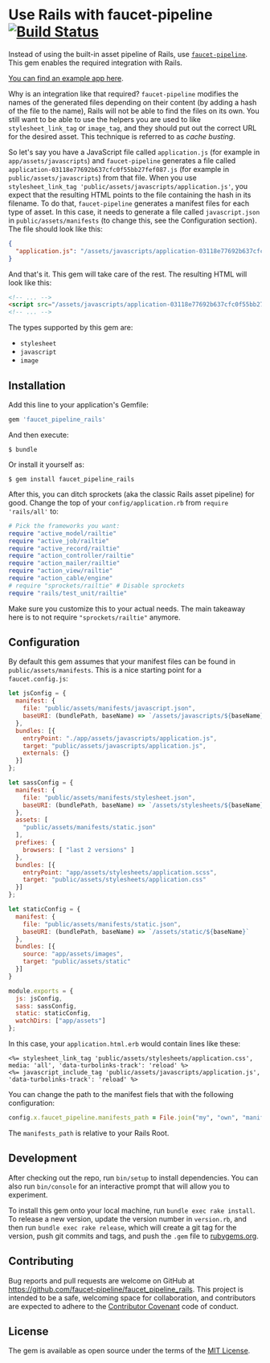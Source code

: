 # Use Rails with faucet-pipeline [![Build Status](https://travis-ci.org/faucet-pipeline/faucet_pipeline_rails.svg)](https://travis-ci.org/faucet-pipeline/faucet_pipeline_rails)

Instead of using the built-in asset pipeline of Rails, use
[`faucet-pipeline`](https://github.com/faucet-pipeline/faucet-pipeline). This
gem enables the required integration with Rails.

[You can find an example app
here](https://github.com/faucet-pipeline/faucet_pipeline_rails_example).

Why is an integration like that required? `faucet-pipeline` modifies the names
of the generated files depending on their content (by adding a hash of the file
to the name), Rails will not be able to find the files on its own. You still
want to be able to use the helpers you are used to like `stylesheet_link_tag`
or `image_tag`, and they should put out the correct URL for the desired asset.
This technique is referred to as *cache busting*.

So let's say you have a JavaScript file called `application.js` (for example in
`app/assets/javascripts`) and `faucet-pipeline` generates a file called
`application-03118e77692b637cfc0f55bb27fef087.js` (for example in
`public/assets/javascripts`) from that file. When you use `stylesheet_link_tag
'public/assets/javascripts/application.js'`, you expect that the resulting HTML
points to the file containing the hash in its filename. To do that,
`faucet-pipeline` generates a manifest files for each type of asset. In this
case, it needs to generate a file called `javascript.json` in
`public/assets/manifests` (to change this, see the Configuration section). The
file should look like this:

```json
{
  "application.js": "/assets/javascripts/application-03118e77692b637cfc0f55bb27fef087.js"
}
```

And that's it. This gem will take care of the rest. The resulting HTML will look like this:

```html
<!-- ... -->
<script src="/assets/javascripts/application-03118e77692b637cfc0f55bb27fef087.js" data-turbolinks-track="reload"></script>
<!-- ... -->
```

The types supported by this gem are:

* `stylesheet`
* `javascript`
* `image`

## Installation

Add this line to your application's Gemfile:

```ruby
gem 'faucet_pipeline_rails'
```

And then execute:

```
$ bundle
```

Or install it yourself as:

```
$ gem install faucet_pipeline_rails
```

After this, you can ditch sprockets (aka the classic Rails asset pipeline) for good.
Change the top of your `config/application.rb` from `require 'rails/all'` to:

```ruby
# Pick the frameworks you want:
require "active_model/railtie"
require "active_job/railtie"
require "active_record/railtie"
require "action_controller/railtie"
require "action_mailer/railtie"
require "action_view/railtie"
require "action_cable/engine"
# require "sprockets/railtie" # Disable sprockets
require "rails/test_unit/railtie"
```

Make sure you customize this to your actual needs. The main takeaway here is
to not require `"sprockets/railtie"` anymore.

## Configuration

By default this gem assumes that your manifest files can be found in
`public/assets/manifests`. This is a nice starting point for a `faucet.config.js`:

```js
let jsConfig = {
  manifest: {
    file: "public/assets/manifests/javascript.json",
    baseURI: (bundlePath, baseName) => `/assets/javascripts/${baseName}`
  },
  bundles: [{
    entryPoint: "./app/assets/javascripts/application.js",
    target: "public/assets/javascripts/application.js",
    externals: {}
  }]
};

let sassConfig = {
  manifest: {
    file: "public/assets/manifests/stylesheet.json",
    baseURI: (bundlePath, baseName) => `/assets/stylesheets/${baseName}`
  },
  assets: [
    "public/assets/manifests/static.json"
  ],
  prefixes: {
    browsers: [ "last 2 versions" ]
  },
  bundles: [{
    entryPoint: "app/assets/stylesheets/application.scss",
    target: "public/assets/stylesheets/application.css"
  }]
};

let staticConfig = {
  manifest: {
    file: "public/assets/manifests/static.json",
    baseURI: (bundlePath, baseName) => `/assets/static/${baseName}`
  },
  bundles: [{
    source: "app/assets/images",
    target: "public/assets/static"
  }]
}

module.exports = {
  js: jsConfig,
  sass: sassConfig,
  static: staticConfig,
  watchDirs: ["app/assets"]
};
```

In this case, your `application.html.erb` would contain lines like these:

```erb
<%= stylesheet_link_tag 'public/assets/stylesheets/application.css', media: 'all', 'data-turbolinks-track': 'reload' %>
<%= javascript_include_tag 'public/assets/javascripts/application.js', 'data-turbolinks-track': 'reload' %>
```

You can change the path to the manifest fiels that with the following
configuration:

```ruby
config.x.faucet_pipeline.manifests_path = File.join("my", "own", "manifests", "path")
```

The `manifests_path` is relative to your Rails Root.

## Development

After checking out the repo, run `bin/setup` to install dependencies. You can
also run `bin/console` for an interactive prompt that will allow you to
experiment.

To install this gem onto your local machine, run `bundle exec rake install`. To
release a new version, update the version number in `version.rb`, and then run
`bundle exec rake release`, which will create a git tag for the version, push
git commits and tags, and push the `.gem` file to
[rubygems.org](https://rubygems.org).

## Contributing

Bug reports and pull requests are welcome on GitHub at
https://github.com/faucet-pipeline/faucet_pipeline_rails. This project is
intended to be a safe, welcoming space for collaboration, and contributors are
expected to adhere to the [Contributor
Covenant](http://contributor-covenant.org) code of conduct.

## License

The gem is available as open source under the terms of the [MIT
License](http://opensource.org/licenses/MIT).
